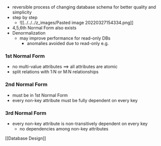 + reversible process of changing database schema for better quality and simplicity
+ step by step
	+ ![[../../../z_images/Pasted image 20220327154334.png]]
+ 4,5,6th Normal Form also exists
+ Denormalization
	+ may improve performance for read-only DBs
		+ anomalies avoided due to read-only e.g. 

### 1st Normal Form
+ no multi-value attributes ==> all attributes are atomic
+ split relations with 1:N or M:N relationships

### 2nd Normal Form
+ must be in 1st Normal Form
+ every non-key attribute must be fully dependent on every key

### 3rd Normal Form
+ every non-key attribute is non-transitively dependent on every key
	+ no dependencies among non-key attributes

[[Database Design]]